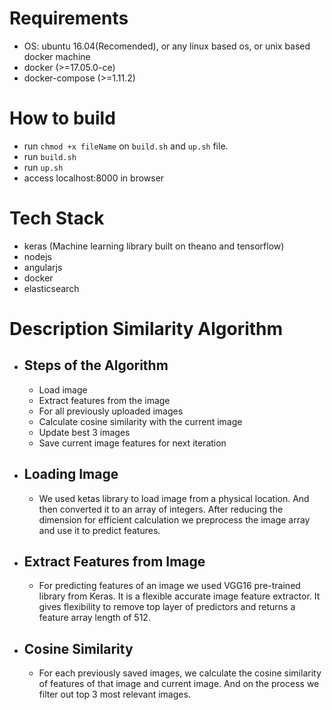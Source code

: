 # Requirements
  * OS: ubuntu 16.04(Recomended), or any linux based os, or unix based docker machine
  * docker (>=17.05.0-ce)
  * docker-compose (>=1.11.2)

# How to build
  * run `chmod +x fileName` on `build.sh` and `up.sh` file.
  * run `build.sh`
  * run `up.sh`
  * access localhost:8000 in browser

# Tech Stack
  * keras (Machine learning library built on theano and tensorflow)
  * nodejs
  * angularjs
  * docker
  * elasticsearch

# Description Similarity Algorithm
  * ## Steps of the Algorithm
    - Load image
    - Extract features from the image
    - For all previously uploaded images
    - Calculate cosine similarity with the current image
    - Update best 3 images
    - Save current image features for next iteration

  * ## Loading Image
    - We used ketas library to load image from a physical location. And then converted it to an array of integers. After reducing the dimension for efficient   calculation we preprocess the image array  and use it to predict features.

  * ## Extract Features from Image
    - For predicting features of an image we used VGG16 pre-trained library from Keras. It is a flexible accurate image feature extractor. It gives flexibility to remove top layer of predictors and returns a feature array length of 512.
  * ## Cosine Similarity
    - For each previously saved images, we calculate the cosine similarity of features of that image and current image. And on the process we filter out top 3 most relevant images.